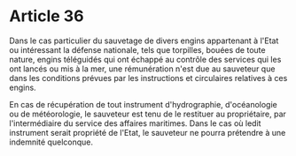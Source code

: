 # Article 36

Dans le cas particulier du sauvetage de divers engins appartenant à l'Etat ou intéressant la défense nationale, tels que torpilles, bouées de toute nature, engins téléguidés qui ont échappé au contrôle des services qui les ont lancés ou mis à la mer, une rémunération n'est due au sauveteur que dans les conditions prévues par les instructions et circulaires relatives à ces engins.

En cas de récupération de tout instrument d'hydrographie, d'océanologie ou de météorologie, le sauveteur est tenu de le restituer au propriétaire, par l'intermédiaire du service des affaires maritimes. Dans le cas où ledit instrument serait propriété de l'Etat, le sauveteur ne pourra prétendre à une indemnité quelconque.
